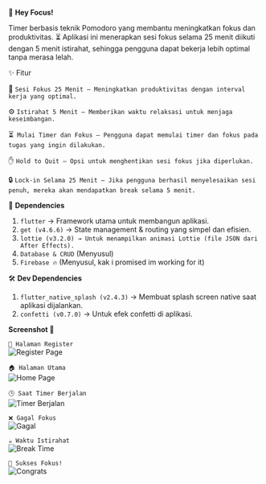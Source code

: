 📌 **Hey Focus!**

Timer berbasis teknik Pomodoro yang membantu meningkatkan fokus dan produktivitas. ⏳
Aplikasi ini menerapkan sesi fokus selama 25 menit diikuti dengan 5 menit istirahat, sehingga pengguna dapat bekerja lebih optimal tanpa merasa lelah.

✨ Fitur

🌟 `Sesi Fokus 25 Menit – Meningkatkan produktivitas dengan interval kerja yang optimal.`

⚙️ `Istirahat 5 Menit – Memberikan waktu relaksasi untuk menjaga keseimbangan.`

⏳` Mulai Timer dan Fokus – Pengguna dapat memulai timer dan fokus pada tugas yang ingin dilakukan.`

✋ `Hold to Quit – Opsi untuk menghentikan sesi fokus jika diperlukan.`

🔒 `Lock-in Selama 25 Menit – Jika pengguna berhasil menyelesaikan sesi penuh, mereka akan mendapatkan break selama 5 menit.`

📌 **Dependencies**

1. `flutter` -> Framework utama untuk membangun aplikasi.
2. `get (v4.6.6)` → State management & routing yang simpel dan efisien.
3. `lottie (v3.2.0) → Untuk menampilkan animasi Lottie (file JSON dari After Effects).`
4. `Database & CRUD` (Menyusul)
5. `Firebase 🔥` (Menyusul, kak i promised im working for it)

🛠️ **Dev Dependencies**

1. `flutter_native_splash (v2.4.3)` → Membuat splash screen native saat aplikasi dijalankan.
2. `confetti (v0.7.0)` → Untuk efek confetti di aplikasi.

**Screenshot 📸**

`📝 Halaman Register`  
![Register Page](assets/images/regist.jpeg)

`🏠 Halaman Utama`  
![Home Page](assets/images/home.jpeg)

`🕒 Saat Timer Berjalan`  
![Timer Berjalan](assets/images/timer_run.jpeg)

`❌ Gagal Fokus `  
![Gagal](assets/images/failed.jpeg)

`☕ Waktu Istirahat`  
![Break Time](assets/images/break.png)

`🎉 Sukses Fokus!`  
![Congrats](assets/images/congrats.jpeg)
